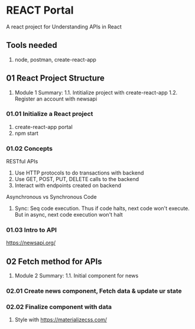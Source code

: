 # REACT Portal
A react project for Understanding APIs in React

## Tools needed
1. node, postman, create-react-app

## 01 React Project Structure
1. Module 1 Summary:
1.1. Intitialize project with create-react-app
1.2. Register an account with newsapi

### 01.01 Initialize a React project
1. create-react-app portal
2. npm start

### 01.02 Concepts
RESTful APIs
1. Use HTTP protocols to do transactions with backend
2. Use GET, POST, PUT, DELETE calls to the backend
3. Interact with endpoints created on backend

Asynchronous vs Synchronous Code
1. Sync: Seq code execution. Thus if code halts, next code won't execute. But in async, next code execution won't halt

### 01.03 Intro to API
https://newsapi.org/

## 02 Fetch method for APIs
1. Module 2 Summary:
1.1. Initial component for news

### 02.01 Create news component, Fetch data & update ur state

### 02.02 Finalize component with data
1. Style with https://materializecss.com/